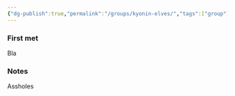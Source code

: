 ```yaml
---
{"dg-publish":true,"permalink":"/groups/kyonin-elves/","tags":["group"],"noteIcon":"group","created":"2023-12-28T13:28:49.539+01:00","updated":"2024-01-06T16:54:22.345+01:00"}
---
```


### First met
Bla
### Notes
Assholes